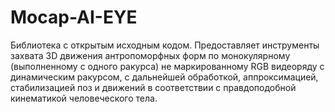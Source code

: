 # Mocap-AI-EYE

Библиотека с открытым исходным кодом. Предоставляет инструменты захвата 3D движения антропоморфных форм по монокулярному (выполненному с одного ракурса) не маркированному RGB видеоряду с динамическим ракурсом, с дальнейшей обработкой, аппроксимацией, стабилизацией поз и движений в соответствии с правдоподобной кинематикой человеческого тела.
